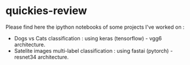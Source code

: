 # quickies-review

Please find here the ipython notebooks of some projects I've worked on : 

- Dogs vs Cats classification : using keras (tensorflow) - vgg6 architecture.
- Satelite images multi-label classification : using fastai (pytorch) - resnet34 architecture.


